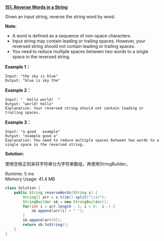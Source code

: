 **[151. Reverse Words in a String](https://leetcode.com/problems/reverse-words-in-a-string/)**

Given an input string, reverse the string word by word.

**Note:**

* A word is defined as a sequence of non-space characters.
* Input string may contain leading or trailing spaces. However, your reversed string should not contain leading or trailing spaces.
* You need to reduce multiple spaces between two words to a single space in the reversed string. 


**Example 1：**

```
Input: "the sky is blue"
Output: "blue is sky the"

```

**Example 2：**

```
Input: "  hello world!  "
Output: "world! hello"
Explanation: Your reversed string should not contain leading or trailing spaces.

```

**Example 3：**

```
Input: "a good   example"
Output: "example good a"
Explanation: You need to reduce multiple spaces between two words to a single space in the reversed string.

```

**Solution:**

使用空格正则来将字符串分为字符串数组，再使用StringBuilder。

Runtime: 5 ms<br/>
Memory Usage: 41.4 MB

```java
class Solution {
    public String reverseWords(String s) {
        String[] arr = s.trim().split("\\s+");
        StringBuilder sb = new StringBuilder();
        for(int i = arr.length - 1; i > 0;  i--) {            
            sb.append(arr[i] + " ");
        }
        sb.append(arr[0]);
        return sb.toString();
    }
}

```


